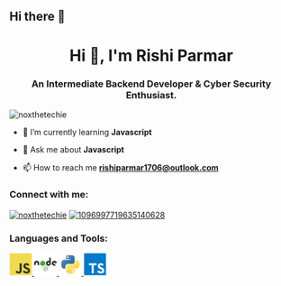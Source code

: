 ## Hi there 👋

<h1 align="center">Hi 👋, I'm Rishi Parmar</h1>
<h3 align="center">An Intermediate Backend Developer & Cyber Security Enthusiast.</h3>

<p align="left"> <img src="https://komarev.com/ghpvc/?username=noxthetechie&label=Profile%20views&color=0e75b6&style=flat" alt="noxthetechie" /> </p>

- 🌱 I’m currently learning **Javascript**

- 💬 Ask me about **Javascript**

- 📫 How to reach me **rishiparmar1706@outlook.com**

<h3 align="left">Connect with me:</h3>
<p align="left">
<a href="https://instagram.com/noxthetechie" target="blank"><img align="center" src="https://raw.githubusercontent.com/rahuldkjain/github-profile-readme-generator/master/src/images/icons/Social/instagram.svg" alt="noxthetechie" height="30" width="40" /></a>
<a href="https://discord.com/users/1096997719635140628" target="blank"><img align="center" src="https://raw.githubusercontent.com/rahuldkjain/github-profile-readme-generator/master/src/images/icons/Social/discord.svg" alt="1096997719635140628" height="30" width="40" /></a>
</p>

<h3 align="left">Languages and Tools:</h3>
<p align="left"> <a href="https://developer.mozilla.org/en-US/docs/Web/JavaScript" target="_blank" rel="noreferrer"> <img src="https://raw.githubusercontent.com/devicons/devicon/master/icons/javascript/javascript-original.svg" alt="javascript" width="40" height="40"/> </a> <a href="https://nodejs.org" target="_blank" rel="noreferrer"> <img src="https://raw.githubusercontent.com/devicons/devicon/master/icons/nodejs/nodejs-original-wordmark.svg" alt="nodejs" width="40" height="40"/> </a> <a href="https://www.python.org" target="_blank" rel="noreferrer"> <img src="https://raw.githubusercontent.com/devicons/devicon/master/icons/python/python-original.svg" alt="python" width="40" height="40"/> </a> <a href="https://www.typescriptlang.org/" target="_blank" rel="noreferrer"> <img src="https://raw.githubusercontent.com/devicons/devicon/master/icons/typescript/typescript-original.svg" alt="typescript" width="40" height="40"/> </a> </p>
